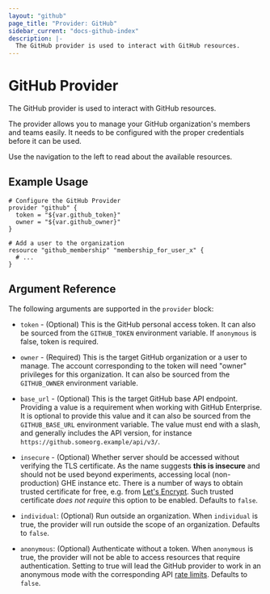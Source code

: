 ```yaml
---
layout: "github"
page_title: "Provider: GitHub"
sidebar_current: "docs-github-index"
description: |-
  The GitHub provider is used to interact with GitHub resources.
---
```


# GitHub Provider

The GitHub provider is used to interact with GitHub resources.

The provider allows you to manage your GitHub organization's members and teams easily.
It needs to be configured with the proper credentials before it can be used.

Use the navigation to the left to read about the available resources.

## Example Usage

```hcl
# Configure the GitHub Provider
provider "github" {
  token = "${var.github_token}"
  owner = "${var.github_owner}"
}

# Add a user to the organization
resource "github_membership" "membership_for_user_x" {
  # ...
}
```

## Argument Reference

The following arguments are supported in the `provider` block:

* `token` - (Optional) This is the GitHub personal access token. It can also be
  sourced from the `GITHUB_TOKEN` environment variable. If `anonymous` is false,
  token is required.

* `owner` - (Required) This is the target GitHub organization or a user to manage.
  The account corresponding to the token will need "owner" privileges for this
  organization. It can also be sourced from the `GITHUB_OWNER`
  environment variable.

* `base_url` - (Optional) This is the target GitHub base API endpoint. Providing a value is a
  requirement when working with GitHub Enterprise.  It is optional to provide this value and
  it can also be sourced from the `GITHUB_BASE_URL` environment variable.  The value must end with a slash,
  and generally includes the API version, for instance `https://github.someorg.example/api/v3/`.

* `insecure` - (Optional) Whether server should be accessed without verifying the TLS certificate.
  As the name suggests **this is insecure** and should not be used beyond experiments,
  accessing local (non-production) GHE instance etc.
  There is a number of ways to obtain trusted certificate for free, e.g. from [Let's Encrypt](https://letsencrypt.org/).
  Such trusted certificate *does not require* this option to be enabled.
  Defaults to `false`.

* `individual`: (Optional) Run outside an organization.  When `individual` is true, the provider will run outside
  the scope of an organization. Defaults to `false`.

* `anonymous`: (Optional) Authenticate without a token.  When `anonymous` is true, the provider will not be able to
  access resources that require authentication. Setting to true will lead the GitHub provider to work in an anonymous
  mode with the corresponding API [rate limits](https://developer.github.com/v3/#rate-limiting).  Defaults to `false`.
